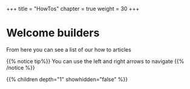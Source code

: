+++
title = "HowTos"
chapter = true
weight = 30
+++

# Welcome builders

From here you can see a list of our how to articles 

{{% notice tip%}}
You can use the left and right arrows to navigate
{{% /notice %}}


{{% children depth="1" showhidden="false" %}}
